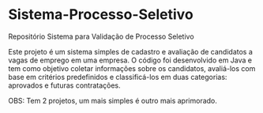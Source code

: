# Sistema-Processo-Seletivo
Repositório Sistema para Validação de Processo Seletivo

Este projeto é um sistema simples de cadastro e avaliação de candidatos a vagas de emprego em uma empresa. O código foi desenvolvido em Java e tem como objetivo coletar informações sobre os candidatos, avaliá-los com base em critérios predefinidos e classificá-los em duas categorias: aprovados e futuras contratações.

OBS: Tem 2 projetos, um mais simples é outro mais aprimorado.

